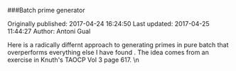###Batch prime generator

Originally published: 2017-04-24 16:24:50
Last updated: 2017-04-25 11:44:27
Author: Antoni Gual

Here is a radically differnt approach to generating primes in pure batch that overperforms everything else I have found . The idea comes from an exercise in Knuth's TAOCP Vol 3 page 617.\n